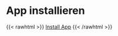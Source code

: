 # App installieren

{{< rawhtml >}}
<a href="itms-services://?action=download-manifest&url=https://luegm.dev/neon.plist">Install App</a>
{{< /rawhtml >}}